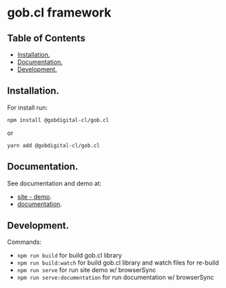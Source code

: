 # gob.cl framework

## Table of Contents
* [Installation.](#installation)
* [Documentation.](#documentation)
* [Development.](#development)

## Installation.

For install run: 

`npm install @gobdigital-cl/gob.cl`

or 

`yarn add @gobdigital-cl/gob.cl`

## Documentation.

See documentation and demo at:

+ [site - demo](http://e-gob.github.io/gob.cl/site/).
+ [documentation](http://e-gob.github.io/gob.cl/documentation/).

## Development.

Commands: 

+ `npm run build` for build gob.cl library
+ `npm run build:watch` for build gob.cl library and watch files for re-build
+ `npm run serve` for run site demo w/ browserSync
+ `npm run serve:documentation` for run documentation w/ browserSync